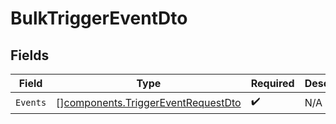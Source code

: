 # BulkTriggerEventDto


## Fields

| Field                                                                                    | Type                                                                                     | Required                                                                                 | Description                                                                              |
| ---------------------------------------------------------------------------------------- | ---------------------------------------------------------------------------------------- | ---------------------------------------------------------------------------------------- | ---------------------------------------------------------------------------------------- |
| `Events`                                                                                 | [][components.TriggerEventRequestDto](../../models/components/triggereventrequestdto.md) | :heavy_check_mark:                                                                       | N/A                                                                                      |